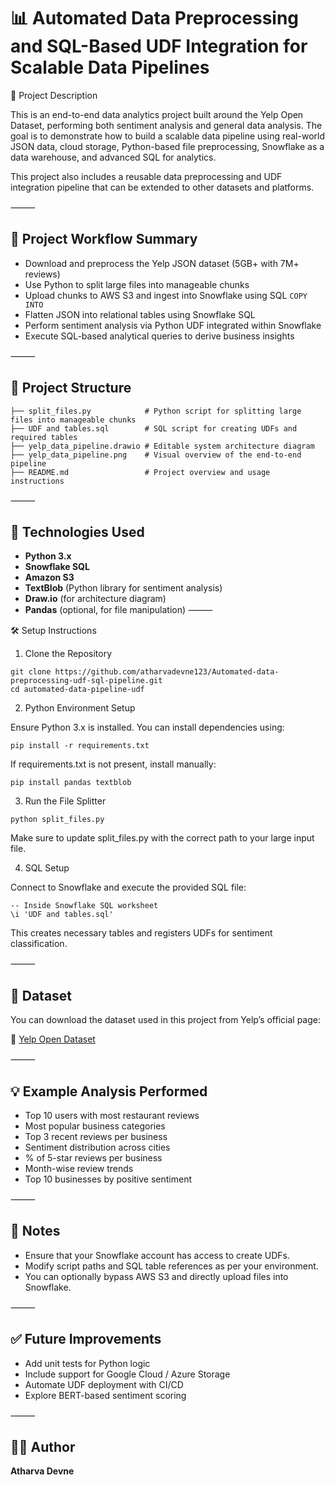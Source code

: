 # 📊 Automated Data Preprocessing and SQL-Based UDF Integration for Scalable Data Pipelines

📘 Project Description

This is an end-to-end data analytics project built around the Yelp Open Dataset, performing both sentiment analysis and general data analysis. The goal is to demonstrate how to build a scalable data pipeline using real-world JSON data, cloud storage, Python-based file preprocessing, Snowflake as a data warehouse, and advanced SQL for analytics.

This project also includes a reusable data preprocessing and UDF integration pipeline that can be extended to other datasets and platforms.

⸻

## 🔄 Project Workflow Summary

- Download and preprocess the Yelp JSON dataset (5GB+ with 7M+ reviews)
- Use Python to split large files into manageable chunks
- Upload chunks to AWS S3 and ingest into Snowflake using SQL `COPY INTO`
- Flatten JSON into relational tables using Snowflake SQL
- Perform sentiment analysis via Python UDF integrated within Snowflake
- Execute SQL-based analytical queries to derive business insights

⸻

## 📂 Project Structure


````plaintext
├── split_files.py            # Python script for splitting large files into manageable chunks
├── UDF and tables.sql        # SQL script for creating UDFs and required tables
├── yelp_data_pipeline.drawio # Editable system architecture diagram
├── yelp_data_pipeline.png    # Visual overview of the end-to-end pipeline
├── README.md                 # Project overview and usage instructions
````

⸻

## 🧰 Technologies Used

- **Python 3.x**
- **Snowflake SQL**
- **Amazon S3**
- **TextBlob** (Python library for sentiment analysis)
- **Draw.io** (for architecture diagram)
- **Pandas** (optional, for file manipulation)
⸻

🛠️ Setup Instructions

1. Clone the Repository
```
git clone https://github.com/atharvadevne123/Automated-data-preprocessing-udf-sql-pipeline.git
cd automated-data-pipeline-udf
```
2. Python Environment Setup

Ensure Python 3.x is installed. You can install dependencies using:
```
pip install -r requirements.txt
```
If requirements.txt is not present, install manually:
```
pip install pandas textblob
```
3. Run the File Splitter
```
python split_files.py
```
Make sure to update split_files.py with the correct path to your large input file.

4. SQL Setup

Connect to Snowflake and execute the provided SQL file:
```
-- Inside Snowflake SQL worksheet
\i 'UDF and tables.sql'
```
This creates necessary tables and registers UDFs for sentiment classification.

⸻

## 🧾 Dataset

You can download the dataset used in this project from Yelp’s official page:

🔗 [Yelp Open Dataset](https://business.yelp.com/data/resources/open-dataset/)

⸻

## 💡 Example Analysis Performed

- Top 10 users with most restaurant reviews
- Most popular business categories
- Top 3 recent reviews per business
- Sentiment distribution across cities
- % of 5-star reviews per business
- Month-wise review trends
- Top 10 businesses by positive sentiment

  
⸻

## 📌 Notes

- Ensure that your Snowflake account has access to create UDFs.
- Modify script paths and SQL table references as per your environment.
- You can optionally bypass AWS S3 and directly upload files into Snowflake.

  
⸻

## ✅ Future Improvements

- Add unit tests for Python logic
- Include support for Google Cloud / Azure Storage
- Automate UDF deployment with CI/CD
- Explore BERT-based sentiment scoring

⸻

## 👨‍💻 Author

**Atharva Devne**  

